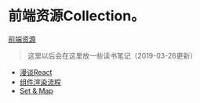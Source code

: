 
# 前端资源Collection。

[前端资源](http://clearives.cc/webCollection/)

> 这里以后会在这里放一些读书笔记（2019-03-26更新）
- [漫谈React](https://github.com/Clearives/webCollection/blob/gh-pages/ReadingNotes/%E6%B7%B1%E5%85%A5react%E6%8A%80%E6%9C%AF%E6%A0%88/%E6%BC%AB%E8%B0%88React.md)
- [组件渲染流程](https://github.com/Clearives/webCollection/blob/gh-pages/ReadingNotes/react/%E7%BB%84%E4%BB%B6%E6%B8%B2%E6%9F%93%E6%B5%81%E7%A8%8B.md)
- [Set & Map](https://github.com/Clearives/webCollection/blob/gh-pages/ReadingNotes/set-map.md)